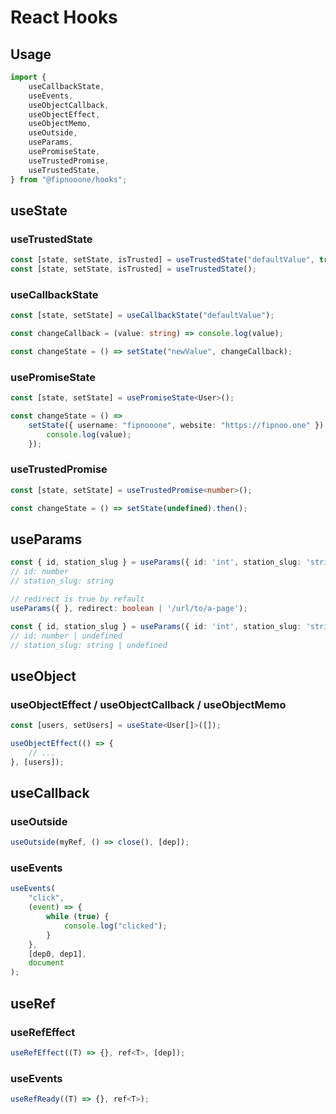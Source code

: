 # React Hooks

## Usage

```typescript
import {
	useCallbackState,
	useEvents,
	useObjectCallback,
	useObjectEffect,
	useObjectMemo,
	useOutside,
	useParams,
	usePromiseState,
	useTrustedPromise,
	useTrustedState,
} from "@fipnooone/hooks";
```

## useState

### useTrustedState

```typescript
const [state, setState, isTrusted] = useTrustedState("defaultValue", true);
const [state, setState, isTrusted] = useTrustedState();
```

### useCallbackState

```typescript
const [state, setState] = useCallbackState("defaultValue");

const changeCallback = (value: string) => console.log(value);

const changeState = () => setState("newValue", changeCallback);
```

### usePromiseState

```typescript
const [state, setState] = usePromiseState<User>();

const changeState = () =>
	setState({ username: "fipnooone", website: "https://fipnoo.one" }).then((value) => {
		console.log(value);
	});
```

### useTrustedPromise

```typescript
const [state, setState] = useTrustedPromise<number>();

const changeState = () => setState(undefined).then();
```

## useParams

```typescript
const { id, station_slug } = useParams({ id: 'int', station_slug: 'string' });
// id: number
// station_slug: string

// redirect is true by refault
useParams({ }, redirect: boolean | '/url/to/a-page');

const { id, station_slug } = useParams({ id: 'int', station_slug: 'string' }, false);
// id: number | undefined
// station_slug: string | undefined
```

## useObject

### useObjectEffect / useObjectCallback / useObjectMemo

```typescript
const [users, setUsers] = useState<User[]>([]);

useObjectEffect(() => {
	// ...
}, [users]);
```

## useCallback

### useOutside

```typescript
useOutside(myRef, () => close(), [dep]);
```

### useEvents

```typescript
useEvents(
	"click",
	(event) => {
		while (true) {
			console.log("clicked");
		}
	},
	[dep0, dep1],
	document
);
```

## useRef

### useRefEffect

```typescript
useRefEffect((T) => {}, ref<T>, [dep]);
```

### useEvents

```typescript
useRefReady((T) => {}, ref<T>);
```

